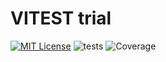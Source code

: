 # VITEST trial

[![MIT License](https://img.shields.io/badge/License-MIT-green.svg)](https://choosealicense.com/licenses/mit/) ![tests](https://img.shields.io/badge/test-passing-brightgreen) ![Coverage](https://img.shields.io/badge/coverage-100%25-brightgreen)

